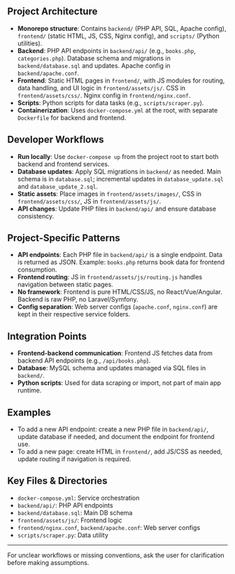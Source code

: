 
## Project Architecture
- **Monorepo structure**: Contains `backend/` (PHP API, SQL, Apache config), `frontend/` (static HTML, JS, CSS, Nginx config), and `scripts/` (Python utilities).
- **Backend**: PHP API endpoints in `backend/api/` (e.g., `books.php`, `categories.php`). Database schema and migrations in `backend/database.sql` and updates. Apache config in `backend/apache.conf`.
- **Frontend**: Static HTML pages in `frontend/`, with JS modules for routing, data handling, and UI logic in `frontend/assets/js/`. CSS in `frontend/assets/css/`. Nginx config in `frontend/nginx.conf`.
- **Scripts**: Python scripts for data tasks (e.g., `scripts/scraper.py`).
- **Containerization**: Uses `docker-compose.yml` at the root, with separate `Dockerfile` for backend and frontend.

## Developer Workflows
- **Run locally**: Use `docker-compose up` from the project root to start both backend and frontend services.
- **Database updates**: Apply SQL migrations in `backend/` as needed. Main schema is in `database.sql`; incremental updates in `database_update.sql` and `database_update_2.sql`.
- **Static assets**: Place images in `frontend/assets/images/`, CSS in `frontend/assets/css/`, JS in `frontend/assets/js/`.
- **API changes**: Update PHP files in `backend/api/` and ensure database consistency.

## Project-Specific Patterns
- **API endpoints**: Each PHP file in `backend/api/` is a single endpoint. Data is returned as JSON. Example: `books.php` returns book data for frontend consumption.
- **Frontend routing**: JS in `frontend/assets/js/routing.js` handles navigation between static pages.
- **No framework**: Frontend is pure HTML/CSS/JS, no React/Vue/Angular. Backend is raw PHP, no Laravel/Symfony.
- **Config separation**: Web server configs (`apache.conf`, `nginx.conf`) are kept in their respective service folders.

## Integration Points
- **Frontend-backend communication**: Frontend JS fetches data from backend API endpoints (e.g., `/api/books.php`).
- **Database**: MySQL schema and updates managed via SQL files in `backend/`.
- **Python scripts**: Used for data scraping or import, not part of main app runtime.

## Examples
- To add a new API endpoint: create a new PHP file in `backend/api/`, update database if needed, and document the endpoint for frontend use.
- To add a new page: create HTML in `frontend/`, add JS/CSS as needed, update routing if navigation is required.

## Key Files & Directories
- `docker-compose.yml`: Service orchestration
- `backend/api/`: PHP API endpoints
- `backend/database.sql`: Main DB schema
- `frontend/assets/js/`: Frontend logic
- `frontend/nginx.conf`, `backend/apache.conf`: Web server configs
- `scripts/scraper.py`: Data utility

---
For unclear workflows or missing conventions, ask the user for clarification before making assumptions.
